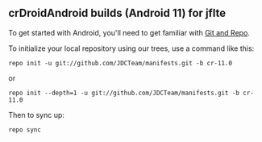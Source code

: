 
crDroidAndroid builds (Android 11) for jflte
---------------

To get started with Android, you'll need to get
familiar with [Git and Repo](http://source.android.com/source/using-repo.html).

To initialize your local repository using our trees, use a command like this:

    repo init -u git://github.com/JDCTeam/manifests.git -b cr-11.0

or

    repo init --depth=1 -u git://github.com/JDCTeam/manifests.git -b cr-11.0

Then to sync up:

    repo sync


